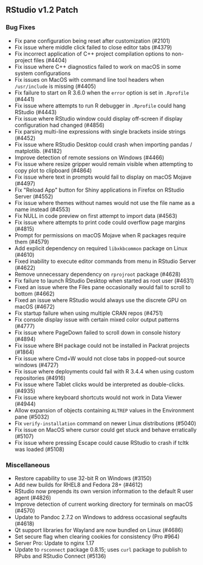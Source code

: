 
## RStudio v1.2 Patch

### Bug Fixes

- Fix pane configuration being reset after customization (#2101)
- Fix issue where middle click failed to close editor tabs (#4379)
- Fix incorrect application of C++ project compilation options to non-project files (#4404)
- Fix issue where C++ diagnostics failed to work on macOS in some system configurations
- Fix issues on MacOS with command line tool headers when `/usr/include` is missing (#4405)
- Fix failure to start on R 3.6.0 when the `error` option is set in `.Rprofile` (#4441)
- Fix issue where attempts to run R debugger in `.Rprofile` could hang RStudio (#4443)
- Fix issue where RStudio window could display off-screen if display configuration had changed (#4856)
- Fix parsing multi-line expressions with single brackets inside strings (#4452)
- Fix issue where RStudio Desktop could crash when importing pandas / matplotlib. (#4182)
- Improve detection of remote sessions on Windows (#4466)
- Fix issue where resize gripper would remain visible when attempting to copy plot to clipboard (#4864)
- Fix issue where text in prompts would fail to display on macOS Mojave (#4497)
- Fix "Reload App" button for Shiny applications in Firefox on RStudio Server (#4552)
- Fix issue where themes without names would not use the file name as a name instead (#4553)
- Fix NULL in code preview on first attempt to import data (#4563)
- Fix issue where attempts to print code could overflow page margins (#4815)
- Prompt for permissions on macOS Mojave when R packages require them (#4579)
- Add explicit dependency on required `libxkbcommon` package on Linux (#4610)
- Fixed inability to execute editor commands from menu in RStudio Server (#4622)
- Remove unnecessary dependency on `rprojroot` package (#4628)
- Fix failure to launch RStudio Desktop when started as root user (#4631)
- Fixed an issue where the Files pane occasionally would fail to scroll to bottom (#4662)
- Fixed an issue where RStudio would always use the discrete GPU on macOS (#4672)
- Fix startup failure when using multiple CRAN repos (#4751)
- Fix console display issue with certain mixed color output patterns (#4777)
- Fix issue where PageDown failed to scroll down in console history (#4894)
- Fix issue where BH package could not be installed in Packrat projects (#1864)
- Fix issue where Cmd+W would not close tabs in popped-out source windows (#4727)
- Fix issue where deployments could fail with R 3.4.4 when using custom repositories (#4916)
- Fix issue where Tablet clicks would be interpreted as double-clicks. (#4935)
- Fix issue where keyboard shortcuts would not work in Data Viewer (#4944)
- Allow expansion of objects containing `ALTREP` values in the Environment pane (#5032)
- Fix `verify-installation` command on newer Linux distributions (#5040)
- Fix issue on MacOS where cursor could get stuck and behave erratically (#5107)
- Fix issue where pressing Escape could cause RStudio to crash if tcltk was loaded (#5108)

### Miscellaneous

- Restore capability to use 32-bit R on Windows (#3150)
- Add new builds for RHEL8 and Fedora 28+ (#4612)
- RStudio now prepends its own version information to the default R user agent (#4826)
- Improve detection of current working directory for terminals on macOS (#4570)
- Update to Pandoc 2.7.2 on Windows to address occasional segfaults (#4618)
- Qt support libraries for Wayland are now bundled on Linux (#4686)
- Set secure flag when clearing cookies for consistency (Pro #964)
- Server Pro: Update to nginx 1.17 
- Update to `rsconnect` package 0.8.15; uses `curl` package to publish to RPubs and RStudio Connect (#5136)

